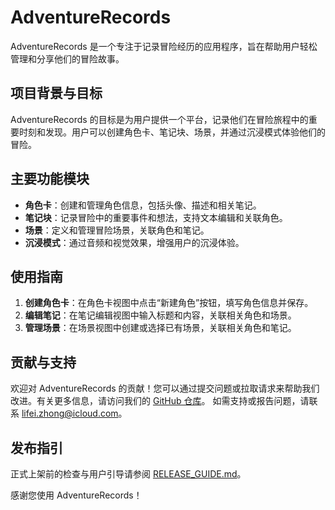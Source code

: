 # AdventureRecords

AdventureRecords 是一个专注于记录冒险经历的应用程序，旨在帮助用户轻松管理和分享他们的冒险故事。

## 项目背景与目标
AdventureRecords 的目标是为用户提供一个平台，记录他们在冒险旅程中的重要时刻和发现。用户可以创建角色卡、笔记块、场景，并通过沉浸模式体验他们的冒险。

## 主要功能模块
- **角色卡**：创建和管理角色信息，包括头像、描述和相关笔记。
- **笔记块**：记录冒险中的重要事件和想法，支持文本编辑和关联角色。
- **场景**：定义和管理冒险场景，关联角色和笔记。
- **沉浸模式**：通过音频和视觉效果，增强用户的沉浸体验。

## 使用指南
1. **创建角色卡**：在角色卡视图中点击“新建角色”按钮，填写角色信息并保存。
2. **编辑笔记**：在笔记编辑视图中输入标题和内容，关联相关角色和场景。
3. **管理场景**：在场景视图中创建或选择已有场景，关联相关角色和笔记。

## 贡献与支持
欢迎对 AdventureRecords 的贡献！您可以通过提交问题或拉取请求来帮助我们改进。有关更多信息，请访问我们的 [GitHub 仓库](https://github.com/GLLengyue/AdventureRecords)。
如需支持或报告问题，请联系 [lifei.zhong@icloud.com](mailto:lifei.zhong@icloud.com)。

## 发布指引
正式上架前的检查与用户引导请参阅 [RELEASE_GUIDE.md](RELEASE_GUIDE.md)。

感谢您使用 AdventureRecords！
